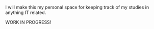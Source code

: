 I will make this my personal space for keeping track of my studies in anything IT related.

WORK IN PROGRESS!
